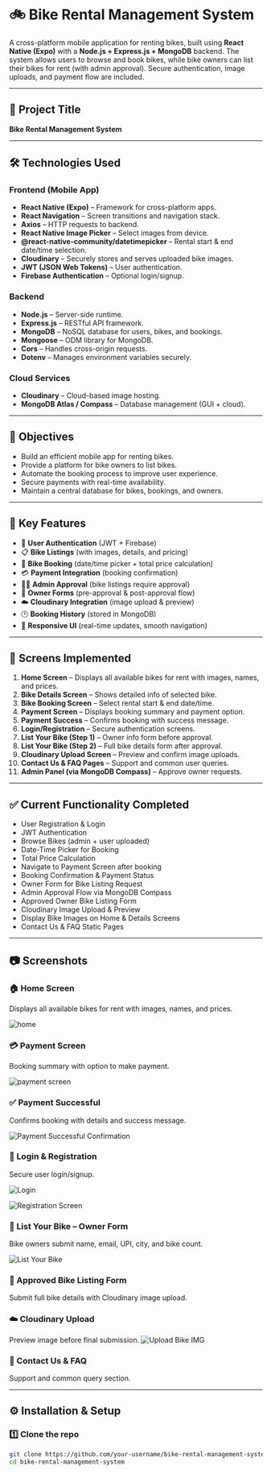 # 🚲 Bike Rental Management System

A cross-platform mobile application for renting bikes, built using **React Native (Expo)** with a **Node.js + Express.js + MongoDB** backend. The system allows users to browse and book bikes, while bike owners can list their bikes for rent (with admin approval). Secure authentication, image uploads, and payment flow are included.

---

## 📌 Project Title
**Bike Rental Management System**

---

## 🛠️ Technologies Used

### Frontend (Mobile App)
- **React Native (Expo)** – Framework for cross-platform apps.
- **React Navigation** – Screen transitions and navigation stack.
- **Axios** – HTTP requests to backend.
- **React Native Image Picker** – Select images from device.
- **@react-native-community/datetimepicker** – Rental start & end date/time selection.
- **Cloudinary** – Securely stores and serves uploaded bike images.
- **JWT (JSON Web Tokens)** – User authentication.
- **Firebase Authentication** – Optional login/signup.

### Backend
- **Node.js** – Server-side runtime.
- **Express.js** – RESTful API framework.
- **MongoDB** – NoSQL database for users, bikes, and bookings.
- **Mongoose** – ODM library for MongoDB.
- **Cors** – Handles cross-origin requests.
- **Dotenv** – Manages environment variables securely.

### Cloud Services
- **Cloudinary** – Cloud-based image hosting.
- **MongoDB Atlas / Compass** – Database management (GUI + cloud).

---

## 🎯 Objectives
- Build an efficient mobile app for renting bikes.
- Provide a platform for bike owners to list bikes.
- Automate the booking process to improve user experience.
- Secure payments with real-time availability.
- Maintain a central database for bikes, bookings, and owners.

---

## 🚀 Key Features
- 🔐 **User Authentication** (JWT + Firebase)  
- 📋 **Bike Listings** (with images, details, and pricing)  
- 📅 **Bike Booking** (date/time picker + total price calculation)  
- 💳 **Payment Integration** (booking confirmation)  
- 👨‍💼 **Admin Approval** (bike listings require approval)  
- 📝 **Owner Forms** (pre-approval & post-approval flow)  
- ☁️ **Cloudinary Integration** (image upload & preview)  
- 🕑 **Booking History** (stored in MongoDB)  
- 📱 **Responsive UI** (real-time updates, smooth navigation)  

---

## 📱 Screens Implemented
1. **Home Screen** – Displays all available bikes for rent with images, names, and prices.  
2. **Bike Details Screen** – Shows detailed info of selected bike.  
3. **Bike Booking Screen** – Select rental start & end date/time.  
4. **Payment Screen** – Displays booking summary and payment option.  
5. **Payment Success** – Confirms booking with success message.  
6. **Login/Registration** – Secure authentication screens.  
7. **List Your Bike (Step 1)** – Owner info form before approval.  
8. **List Your Bike (Step 2)** – Full bike details form after approval.  
9. **Cloudinary Upload Screen** – Preview and confirm image uploads.  
10. **Contact Us & FAQ Pages** – Support and common user queries.  
11. **Admin Panel (via MongoDB Compass)** – Approve owner requests.  

---

## ✅ Current Functionality Completed
- User Registration & Login  
- JWT Authentication  
- Browse Bikes (admin + user uploaded)  
- Date-Time Picker for Booking  
- Total Price Calculation  
- Navigate to Payment Screen after booking  
- Booking Confirmation & Payment Status  
- Owner Form for Bike Listing Request  
- Admin Approval Flow via MongoDB Compass  
- Approved Owner Bike Listing Form  
- Cloudinary Image Upload & Preview  
- Display Bike Images on Home & Details Screens  
- Contact Us & FAQ Static Pages  

---

## 📷 Screenshots

### 🏠 Home Screen
Displays all available bikes for rent with images, names, and prices.

![home](https://github.com/user-attachments/assets/ddcfc76e-0963-4a80-96ff-1267bc5e55d6)

### 💳 Payment Screen
Booking summary with option to make payment.

![payment screen](https://github.com/user-attachments/assets/a72c9465-d54b-49d2-b837-4441a7f24de9)

### ✅ Payment Successful
Confirms booking with details and success message.

![Payment Successful Confirmation](https://github.com/user-attachments/assets/53461144-32ad-470e-abed-728556dd7113)

### 🔑 Login & Registration
Secure user login/signup.

![Login](https://github.com/user-attachments/assets/bf390d23-ed16-4b73-891a-5ed99a0a623c)

![Registration Screen](https://github.com/user-attachments/assets/3c5bcf2d-71a6-4064-80c5-f08c2eb8daed)

### 📝 List Your Bike – Owner Form
Bike owners submit name, email, UPI, city, and bike count.

![List Your Bike](https://github.com/user-attachments/assets/e52ea1c2-5ca1-4958-b05c-c3cac0ff8fde)

### 📝 Approved Bike Listing Form
Submit full bike details with Cloudinary image upload.

### ☁️ Cloudinary Upload
Preview image before final submission.
![Upload Bike IMG](https://github.com/user-attachments/assets/81848d46-5599-4a79-8a81-36c26ef1b125)

### 📩 Contact Us & FAQ
Support and common query section.

---

## ⚙️ Installation & Setup

### 1️⃣ Clone the repo
```bash
git clone https://github.com/your-username/bike-rental-management-system.git
cd bike-rental-management-system
